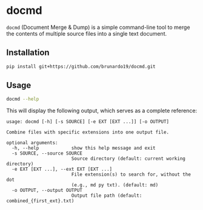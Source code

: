 # docmd

`docmd` (Document Merge & Dump) is a simple command-line tool to merge the contents of multiple source files into a single text document.

## Installation

```bash
pip install git+https://github.com/brunardo19/docmd.git
```

## Usage

```bash
docmd --help
```

This will display the following output, which serves as a complete reference:

```text
usage: docmd [-h] [-s SOURCE] [-e EXT [EXT ...]] [-o OUTPUT]

Combine files with specific extensions into one output file.

optional arguments:
  -h, --help            show this help message and exit
  -s SOURCE, --source SOURCE
                        Source directory (default: current working directory)
  -e EXT [EXT ...], --ext EXT [EXT ...]
                        File extension(s) to search for, without the dot
                        (e.g., md py txt). (default: md)
  -o OUTPUT, --output OUTPUT
                        Output file path (default: combined_{first_ext}.txt)
```
